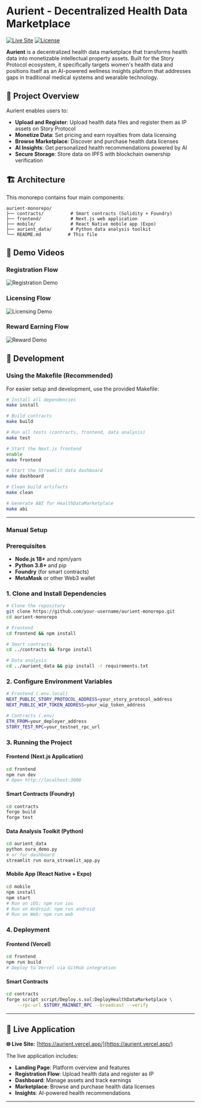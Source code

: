 # Aurient - Decentralized Health Data Marketplace

[![Live Site](https://img.shields.io/badge/Live%20Site-Aurient-blue?style=for-the-badge&logo=vercel)](https://aurient.vercel.app/)
[![License](https://img.shields.io/badge/License-MIT-green.svg)](LICENSE)

**Aurient** is a decentralized health data marketplace that transforms health data into monetizable intellectual property assets. Built for the Story Protocol ecosystem, it specifically targets women's health data and positions itself as an AI-powered wellness insights platform that addresses gaps in traditional medical systems and wearable technology.

## 🎯 Project Overview

Aurient enables users to:

- **Upload and Register**: Upload health data files and register them as IP assets on Story Protocol
- **Monetize Data**: Set pricing and earn royalties from data licensing
- **Browse Marketplace**: Discover and purchase health data licenses
- **AI Insights**: Get personalized health recommendations powered by AI
- **Secure Storage**: Store data on IPFS with blockchain ownership verification

## 🏗️ Architecture

This monorepo contains four main components:

```
aurient-monorepo/
├── contracts/          # Smart contracts (Solidity + Foundry)
├── frontend/           # Next.js web application
├── mobile/             # React Native mobile app (Expo)
├── aurient_data/       # Python data analysis toolkit
└── README.md          # This file
```

## 🎥 Demo Videos

### Registration Flow

![Registration Demo](videos/aurient-registration-flow.gif)

### Licensing Flow

![Licensing Demo](videos/aurient-licensing-flow.gif)

### Reward Earning Flow

![Reward Demo](videos/aurient-reward-earnings-flow.gif)

## 🔧 Development

### Using the Makefile (Recommended)

For easier setup and development, use the provided Makefile:

```bash
# Install all dependencies
make install

# Build contracts
make build

# Run all tests (contracts, frontend, data analysis)
make test

# Start the Next.js frontend
enable
make frontend

# Start the Streamlit data dashboard
make dashboard

# Clean build artifacts
make clean

# Generate ABI for HealthDataMarketplace
make abi
```

---

### Manual Setup

### Prerequisites

- **Node.js 18+** and npm/yarn
- **Python 3.8+** and pip
- **Foundry** (for smart contracts)
- **MetaMask** or other Web3 wallet

### 1. Clone and Install Dependencies

```bash
# Clone the repository
git clone https://github.com/your-username/aurient-monorepo.git
cd aurient-monorepo

# Frontend
cd frontend && npm install

# Smart contracts
cd ../contracts && forge install

# Data analysis
cd ../aurient_data && pip install -r requirements.txt
```

### 2. Configure Environment Variables

```bash
# Frontend (.env.local)
NEXT_PUBLIC_STORY_PROTOCOL_ADDRESS=your_story_protocol_address
NEXT_PUBLIC_WIP_TOKEN_ADDRESS=your_wip_token_address

# Contracts (.env)
ETH_FROM=your_deployer_address
STORY_TEST_RPC=your_testnet_rpc_url
```

### 3. Running the Project

#### Frontend (Next.js Application)

```bash
cd frontend
npm run dev
# Open http://localhost:3000
```

#### Smart Contracts (Foundry)

```bash
cd contracts
forge build
forge test
```

#### Data Analysis Toolkit (Python)

```bash
cd aurient_data
python oura_demo.py
# or for dashboard
streamlit run oura_streamlit_app.py
```

#### Mobile App (React Native + Expo)

```bash
cd mobile
npm install
npm start
# Run on iOS: npm run ios
# Run on Android: npm run android
# Run on Web: npm run web
```

### 4. Deployment

#### Frontend (Vercel)

```bash
cd frontend
npm run build
# Deploy to Vercel via GitHub integration
```

#### Smart Contracts

```bash
cd contracts
forge script script/Deploy.s.sol:DeployHealthDataMarketplace \
    --rpc-url $STORY_MAINNET_RPC --broadcast --verify
```

---

## 📱 Live Application

**🌐 Live Site:** [https://aurient.vercel.app/](https://aurient.vercel.app/)

The live application includes:

- **Landing Page**: Platform overview and features
- **Registration Flow**: Upload health data and register as IP
- **Dashboard**: Manage assets and track earnings
- **Marketplace**: Browse and purchase health data licenses
- **Insights**: AI-powered health recommendations

---
